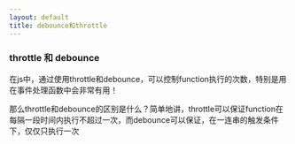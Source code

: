 ```yaml
---
layout: default
title: debounce和throttle
---
```


### throttle 和 debounce

在js中，通过使用throttle和debounce，可以控制function执行的次数，特别是用在事件处理函数中会非常有用！

<!--more-->

那么throttle和debounce的区别是什么？简单地讲，throttle可以保证function在每隔一段时间内执行不超过一次，而debounce可以保证，在一连串的触发条件下，仅仅只执行一次
